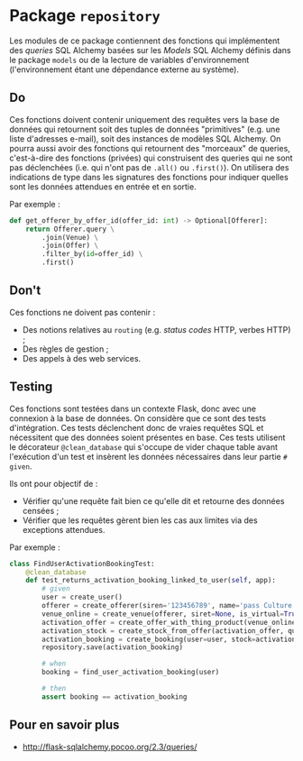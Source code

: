 # Package `repository`

Les modules de ce package contiennent des fonctions qui implémentent des _queries_ SQL Alchemy basées sur les _Models_
SQL Alchemy définis dans le package `models` ou de la lecture de variables d'environnement (l'environnement étant une
dépendance externe au système).

## Do

Ces fonctions doivent contenir uniquement des requêtes vers la base de données qui retournent soit des tuples de données
"primitives" (e.g. une liste d'adresses e-mail), soit des instances de modèles SQL Alchemy. On pourra aussi avoir des
fonctions qui retournent des "morceaux" de queries, c'est-à-dire des fonctions (privées) qui construisent des queries
qui ne sont pas déclenchées (i.e. qui n'ont pas de `.all()` ou `.first()`).
On utilisera des indications de type dans les signatures des fonctions pour indiquer quelles sont les données attendues
en entrée et en sortie.

Par exemple :

```python
def get_offerer_by_offer_id(offer_id: int) -> Optional[Offerer]:
    return Offerer.query \
        .join(Venue) \
        .join(Offer) \
        .filter_by(id=offer_id) \
        .first()
```

## Don't

Ces fonctions ne doivent pas contenir :

- Des notions relatives au `routing` (e.g. _status codes_ HTTP, verbes HTTP) ;
- Des règles de gestion ;
- Des appels à des web services.

## Testing

Ces fonctions sont testées dans un contexte Flask, donc avec une connexion à la base de données. On considère que ce sont
des tests d'intégration. Ces tests déclenchent donc de vraies requêtes SQL et nécessitent que des données soient présentes
en base. Ces tests utilisent le décorateur `@clean_database` qui s'occupe de vider chaque table avant l'exécution d'un
test et insèrent les données nécessaires dans leur partie `# given`.

Ils ont pour objectif de :

- Vérifier qu'une requête fait bien ce qu'elle dit et retourne des données censées ;
- Vérifier que les requêtes gèrent bien les cas aux limites via des exceptions attendues.

Par exemple :

```python
class FindUserActivationBookingTest:
    @clean_database
    def test_returns_activation_booking_linked_to_user(self, app):
        # given
        user = create_user()
        offerer = create_offerer(siren='123456789', name='pass Culture')
        venue_online = create_venue(offerer, siret=None, is_virtual=True)
        activation_offer = create_offer_with_thing_product(venue_online, thing_type=ThingType.ACTIVATION)
        activation_stock = create_stock_from_offer(activation_offer, quantity=200, price=0)
        activation_booking = create_booking(user=user, stock=activation_stock, venue=venue_online)
        repository.save(activation_booking)

        # when
        booking = find_user_activation_booking(user)

        # then
        assert booking == activation_booking
```

## Pour en savoir plus

- http://flask-sqlalchemy.pocoo.org/2.3/queries/
